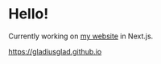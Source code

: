 # Hello!
Currently working on [my website](https://gladiusglad.github.io) in Next.js.

https://gladiusglad.github.io

